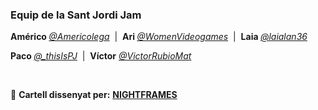 <h3>Equip de la Sant Jordi Jam</h3>

<p class="text-center"><strong>Américo </strong><a href="https://twitter.com/Americolega" target="_blank"><em>@Americolega</em></a>&nbsp; |&nbsp;&nbsp;<strong>Ari&nbsp;</strong><a href="https://twitter.com/WomenVideogames" target="_blank"><em>@WomenVideogames</em></a>&nbsp; |&nbsp; <strong>Laia </strong><em><a href="https://twitter.com/laialan36" target="_blank">@laialan36</a></em></p>
<p class="text-center"><strong>Paco </strong><a href="https://twitter.com/_thisIsPJ" target="_blank"><em>@_thisIsPJ</em></a>&nbsp; |&nbsp; <strong>Víctor</strong> <a href="https://twitter.com/VictorRubioMat" target="_blank"><em>@VictorRubioMat</em></a></p>
<br>
<p class="text-center">🎨 <strong>Cartell dissenyat per:</strong>&nbsp;<a href="https://twitter.com/nightframes_" target="_blank"><strong>NIGHTFRAMES</strong></a><span>